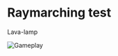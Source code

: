 # Raymarching test

Lava-lamp

![Gameplay](https://github.com/drzhn/RaymarchingTest/blob/master/RaymarchGameplay.gif?raw=true)


